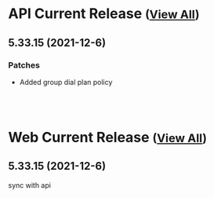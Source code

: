
# API Current Release <small>([View All](/API.md))</small>
## 5.33.15 (2021-12-6)
### Patches 

- Added group dial plan policy

<br><br>
# Web Current Release <small>([View All](/Web.md))</small>
## 5.33.15 (2021-12-6)
sync with api

  
